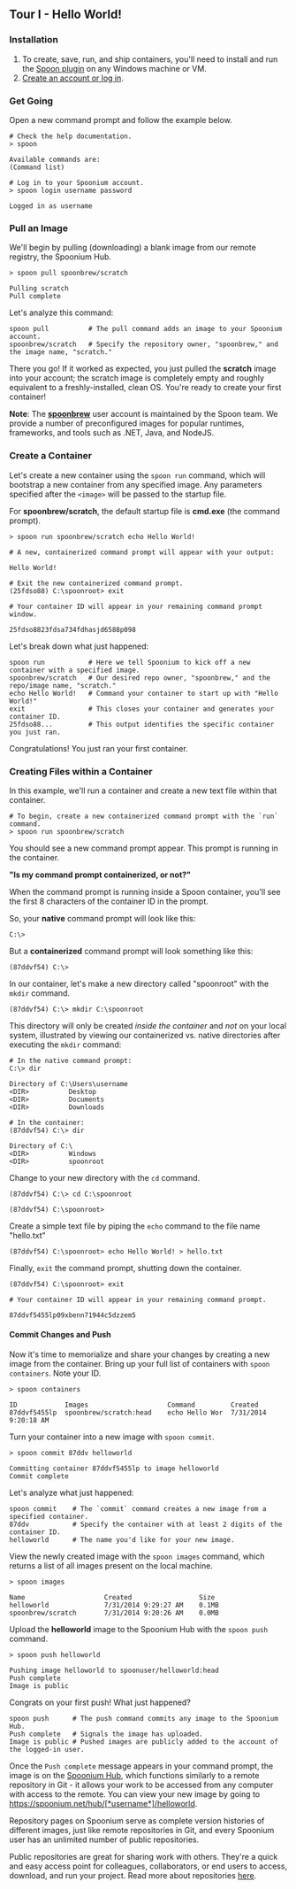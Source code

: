## Tour I - Hello World!

### Installation

1. To create, save, run, and ship containers, you'll need to install and run the [Spoon plugin](http://start.spoon.net/install) on any Windows machine or VM.
2. [Create an account or log in](http://spoon.net/sso/spoonium.net/login?return_to=https://spoonium.net/docs#try-it).

### Get Going

Open a new command prompt and follow the example below.

	# Check the help documentation.
	> spoon

	Available commands are:
	(Command list)
	
	# Log in to your Spoonium account.
	> spoon login username password

	Logged in as username

### Pull an Image

We'll begin by pulling (downloading) a blank image from our remote registry, the Spoonium Hub.

```
> spoon pull spoonbrew/scratch

Pulling scratch
Pull complete
```

Let's analyze this command:

```
spoon pull			# The pull command adds an image to your Spoonium account.
spoonbrew/scratch	# Specify the repository owner, "spoonbrew," and the image name, "scratch."
```

There you go! If it worked as expected, you just pulled the **scratch** image into your account; the scratch image is completely empty and roughly equivalent to a freshly-installed, clean OS. You're ready to create your first container!

**Note**: The **[spoonbrew](http://spoonium.net/hub/spoonbrew)** user account is maintained by the Spoon team. We provide a number of preconfigured images for popular runtimes, frameworks, and tools such as .NET, Java, and NodeJS. 

### Create a Container

Let's create a new container using the `spoon run` command, which will bootstrap a new container from any specified image. Any parameters specified after the `<image>` will be passed to the startup file. 

For **spoonbrew/scratch**, the default startup file is **cmd.exe** (the command prompt). 

```
> spoon run spoonbrew/scratch echo Hello World!

# A new, containerized command prompt will appear with your output:

Hello World! 
```

```
# Exit the new containerized command prompt.
(25fdso88) C:\spoonroot> exit
```

```
# Your container ID will appear in your remaining command prompt window.

25fdso8823fdsa734fdhasjd6588p098
```

Let's break down what just happened:

```
spoon run			# Here we tell Spoonium to kick off a new container with a specified image.
spoonbrew/scratch	# Our desired repo owner, "spoonbrew," and the repo/image name, "scratch."
echo Hello World!	# Command your container to start up with "Hello World!"
exit				# This closes your container and generates your container ID.
25fdso88...			# This output identifies the specific container you just ran.
```

Congratulations! You just ran your first container.

### Creating Files within a Container

In this example, we'll run a container and create a new text file within that container. 

```
# To begin, create a new containerized command prompt with the `run` command.
> spoon run spoonbrew/scratch
```

You should see a new command prompt appear. This prompt is running in the container. 

**"Is my command prompt containerized, or not?"**

When the command prompt is running inside a Spoon container, you'll see the first 8 characters of the container ID in the prompt.

So, your **native** command prompt will look like this:

	C:\>

But a **containerized** command prompt will look something like this: 

	(87ddvf54) C:\>

In our container, let's make a new directory called "spoonroot" with the `mkdir` command.

```
(87ddvf54) C:\> mkdir C:\spoonroot
```

This directory will only be created *inside the container* and *not* on your local system, illustrated by viewing our containerized vs. native directories after executing the `mkdir` command:

```
# In the native command prompt:
C:\> dir

Directory of C:\Users\username
<DIR>          Desktop
<DIR>          Documents
<DIR>          Downloads

# In the container:
(87ddvf54) C:\> dir

Directory of C:\
<DIR>          Windows
<DIR>          spoonroot
```

Change to your new directory with the `cd` command.

```
(87ddvf54) C:\> cd C:\spoonroot

(87ddvf54) C:\spoonroot>
```

Create a simple text file by piping the `echo` command to the file name "hello.txt"

```
(87ddvf54) C:\spoonroot> echo Hello World! > hello.txt
```

Finally, `exit` the command prompt, shutting down the container. 

```
(87ddvf54) C:\spoonroot> exit

# Your container ID will appear in your remaining command prompt.

87ddvf5455lp09xbenn71944c5dzzem5
```

#### Commit Changes and Push

Now it's time to memorialize and share your changes by creating a new image from the container. Bring up your full list of containers with `spoon containers`. Note your ID.

```
> spoon containers
	
ID            Images                    Command  		Created
87ddvf5455lp  spoonbrew/scratch:head	echo Hello Wor  7/31/2014 9:20:18 AM
```

Turn your container into a new image with `spoon commit`.

```
> spoon commit 87ddv helloworld
	
Committing container 87ddvf5455lp to image helloworld
Commit complete
```

Let's analyze what just happened:

```
spoon commit	# The `commit` command creates a new image from a specified container.
87ddv			# Specify the container with at least 2 digits of the container ID.
helloworld		# The name you'd like for your new image.
```

View the newly created image with the `spoon images` command, which returns a list of all images present on the local machine.

```
> spoon images
	
Name                    Created					Size
helloworld		 		7/31/2014 9:29:27 AM	0.1MB
spoonbrew/scratch	 	7/31/2014 9:20:26 AM	0.0MB
```

Upload the **helloworld** image to the Spoonium Hub with the `spoon push` command.

```
> spoon push helloworld

Pushing image helloworld to spoonuser/helloworld:head
Push complete
Image is public
```

Congrats on your first push! What just happened?

```
spoon push		# The push command commits any image to the Spoonium Hub.
Push complete	# Signals the image has uploaded.
Image is public	# Pushed images are publicly added to the account of the logged-in user.
```

Once the `Push complete` message appears in your command prompt, the image is on the [Spoonium Hub](http://spoonium.net/hub), which functions similarly to a remote repository in Git - it allows your work to be accessed from any computer with access to the remote. You can view your new image by going to https://spoonium.net/hub/[*username*]/helloworld.

Repository pages on Spoonium serve as complete version histories of different images, just like remote repositories in Git, and every Spoonium user has an unlimited number of public repositories.

Public repositories are great for sharing work with others. They're a quick and easy access point for colleagues, collaborators, or end users to access, download, and run your project. Read more about repositories [here](http://spoonium.net/docs/hub#repositories).